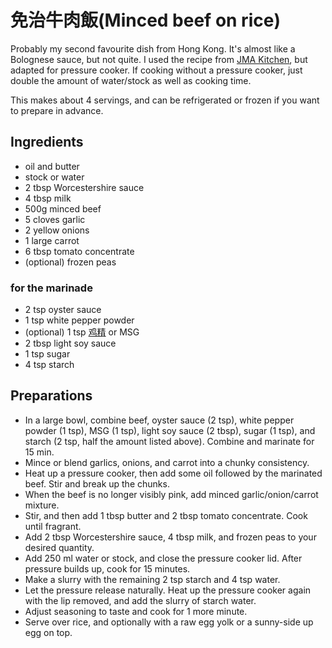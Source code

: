 # 免治牛肉飯(Minced beef on rice)

Probably my second favourite dish from Hong Kong. It's almost like a Bolognese sauce, but not quite.
I used the recipe from [JMA Kitchen](https://www.youtube.com/watch?v=zNHJ5t0YzGk), but adapted for pressure cooker. If cooking without a pressure cooker, just double the amount of water/stock as well as cooking time.

This makes about 4 servings, and can be refrigerated or frozen if you want to prepare in advance.


## Ingredients

- oil and butter
- stock or water
- 2 tbsp Worcestershire sauce
- 4 tbsp milk
- 500g minced beef
- 5 cloves garlic
- 2 yellow onions
- 1 large carrot 
- 6 tbsp tomato concentrate
- (optional) frozen peas

### for the marinade

- 2 tsp oyster sauce 
- 1 tsp white pepper powder
- (optional) 1 tsp [鸡精](https://zh.wikipedia.org/zh-cn/%E9%9B%9E%E7%B2%89) or MSG
- 2 tbsp light soy sauce
- 1 tsp sugar
- 4 tsp starch


## Preparations

- In a large bowl, combine beef, oyster sauce (2 tsp), white pepper powder (1 tsp), MSG (1 tsp), light soy sauce (2 tbsp), sugar (1 tsp), and starch (2 tsp, half the amount listed above). Combine and marinate for 15 min.
- Mince or blend garlics, onions, and carrot into a chunky consistency.
- Heat up a pressure cooker, then add some oil followed by the marinated beef. Stir and break up the chunks.
- When the beef is no longer visibly pink, add minced garlic/onion/carrot mixture.
- Stir, and then add 1 tbsp butter and 2 tbsp tomato concentrate. Cook until fragrant.
- Add 2 tbsp Worcestershire sauce, 4 tbsp milk, and frozen peas to your desired quantity.
- Add 250 ml water or stock, and close the pressure cooker lid. After pressure builds up, cook for 15 minutes.
- Make a slurry with the remaining 2 tsp starch and 4 tsp water.
- Let the pressure release naturally. Heat up the pressure cooker again with the lip removed, and add the slurry of starch water.
- Adjust seasoning to taste and cook for 1 more minute.
- Serve over rice, and optionally with a raw egg yolk or a sunny-side up egg on top.
